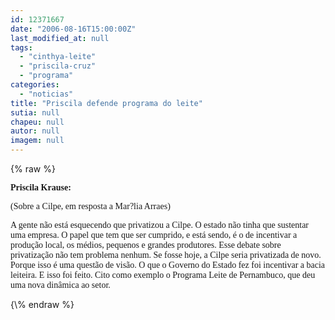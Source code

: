 ```yaml
---
id: 12371667
date: "2006-08-16T15:00:00Z"
last_modified_at: null
tags:
  - "cinthya-leite"
  - "priscila-cruz"
  - "programa"
categories:
  - "noticias"
title: "Priscila defende programa do leite"
sutia: null
chapeu: null
autor: null
imagem: null
---
```

{\% raw %}
<p><P><STRONG><FONT face=Verdana>Priscila Krause:</FONT></STRONG></P></p>
<p><P><FONT face=Verdana>(Sobre a Cilpe, em resposta&nbsp;a Mar?lia Arraes)</FONT></P><FONT color=#545454></FONT><FONT face=Verdana></p>
<p><P>A gente não está esquecendo que privatizou a Cilpe. O estado não tinha que sustentar uma empresa. O papel que tem que ser cumprido, e está sendo, é o de incentivar a produção local, os médios, pequenos e grandes produtores. Esse debate sobre privatização não tem problema nenhum. Se fosse hoje, a Cilpe seria privatizada de novo. Porque isso é uma questão de visão. O que o Governo do Estado fez foi incentivar a bacia leiteira. E isso foi feito. Cito como exemplo o Programa Leite de Pernambuco, que deu uma nova dinâmica ao setor.</P></FONT> </p>
{\% endraw %}